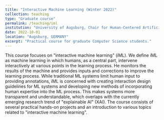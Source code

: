 ```yaml
---
title: "Interactive Machine Learning (Winter 2022)"
collection: teaching
type: "Graduate course"
permalink: /teaching/iml
institution: "University of Augsburg, Chair for Human-Centered Artificial Intelligence"
date: 2022-10-01
location: "Augsburg, GERMANY"
excerpt: "Practical course for graduate Computer Science students."
---
```


This course focuses on "interactive machine learning" (iML). We define iML as machine learning in which humans, as a central part, intervene interactively at various points in the learning process. He monitors the results of the machine and provides inputs and corrections to improve the learning process. While traditional ML systems limit human input to providing annotations, iML is concerned with creating interaction design guidelines for ML systems and developing new methods of incorporating human expertise into the ML process. This makes systems more transparent and understandable, which overlaps with the currently emerging research trend of "explainable AI" (XAI). The course consists of several practical hands-on projects and an introduction to various topics related to "interactive machine learning".
